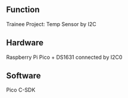 ## Function
Trainee Project: Temp Sensor by I2C
## Hardware
Raspberry Pi Pico + DS1631 connected by I2C0
## Software
Pico C-SDK
